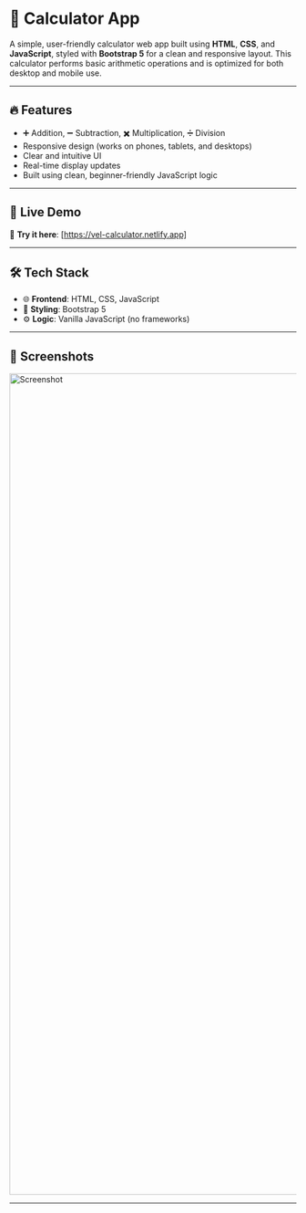 # 🧮 Calculator App

A simple, user-friendly calculator web app built using **HTML**, **CSS**, and **JavaScript**, styled with **Bootstrap 5** for a clean and responsive layout. This calculator performs basic arithmetic operations and is optimized for both desktop and mobile use.

---

## 🔥 Features

- ➕ Addition, ➖ Subtraction, ✖️ Multiplication, ➗ Division
- Responsive design (works on phones, tablets, and desktops)
- Clear and intuitive UI
- Real-time display updates
- Built using clean, beginner-friendly JavaScript logic

---

## 🚀 Live Demo

📲 **Try it here**: [https://vel-calculator.netlify.app]

---

## 🛠️ Tech Stack

- 🌐 **Frontend**: HTML, CSS, JavaScript  
- 🎨 **Styling**: Bootstrap 5  
- ⚙️ **Logic**: Vanilla JavaScript (no frameworks)

---

## 📸 Screenshots

<img width="1440" alt="Screenshot" src="https://github.com/user-attachments/assets/5ed9857e-d77c-4f31-9873-93d31be81021" />

---
